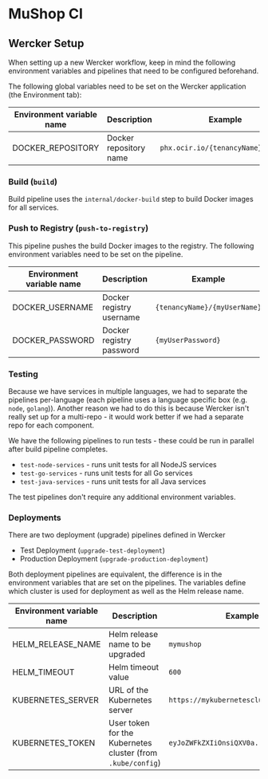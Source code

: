 # MuShop CI

## Wercker Setup

When setting up a new Wercker workflow, keep in mind the following environment variables and pipelines that need to be configured beforehand.

The following global variables need to be set on the Wercker application (the Environment tab):

| Environment variable name | Description | Example |
| --- | --- | --- |
| DOCKER_REPOSITORY | Docker repository name | `phx.ocir.io/{tenancyName}/mushop` |

### Build (`build`)

Build pipeline uses the `internal/docker-build` step to build Docker images for all services.

### Push to Registry (`push-to-registry`)

This pipeline pushes the build Docker images to the registry. The following environment variables need to be set on the pipeline.

| Environment variable name | Description | Example |
| --- | --- | --- |
| DOCKER_USERNAME | Docker registry username | `{tenancyName}/{myUserName}` |
| DOCKER_PASSWORD | Docker registry password | `{myUserPassword}` |

### Testing

Because we have services in multiple languages, we had to separate the pipelines per-language (each pipeline uses a language specific box (e.g. `node`, `golang`)). Another reason we had to do this is because Wercker isn't really set up for a multi-repo - it would work better if we had a separate repo for each component.

We have the following pipelines to run tests - these could be run in parallel after build pipeline completes.

- `test-node-services` - runs unit tests for all NodeJS services
- `test-go-services` - runs unit tests for all Go services
- `test-java-services` - runs unit tests for all Java services

The test pipelines don't require any additional environment variables.

### Deployments

There are two deployment (upgrade) pipelines defined in Wercker

- Test Deployment (`upgrade-test-deployment`)
- Production Deployment (`upgrade-production-deployment`)

Both deployment pipelines are equivalent, the difference is in the environment variables that are set on the pipelines. The variables define which cluster is used for deployment as well as the Helm release name.

| Environment variable name | Description | Example |
| --- | --- | --- |
| HELM_RELEASE_NAME | Helm release name to be upgraded | `mymushop` |
| HELM_TIMEOUT | Helm timeout value | `600` |
| KUBERNETES_SERVER | URL of the Kubernetes server | `https://mykubernetescluster.com:6443` |
| KUBERNETES_TOKEN | User token for the Kubernetes cluster (from `.kube/config`) | `eyJoZWFkZXIiOnsiQXV0a...` |
